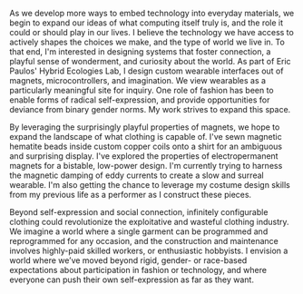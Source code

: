 As we develop more ways to embed technology into everyday materials, we begin to expand our ideas of what computing itself truly is, and the role it could or should play in our lives. I believe the technology we have access to actively shapes the choices we make, and the type of world we live in. To that end, I'm interested in designing systems that foster connection, a playful sense of wonderment, and curiosity about the world. As part of Eric Paulos' Hybrid Ecologies Lab, I design custom wearable interfaces out of magnets, microcontrollers, and imagination. We view wearables as a particularly meaningful site for inquiry. One role of fashion has been to enable forms of radical self-expression, and provide opportunities for deviance from binary gender norms. My work strives to expand this space.

By leveraging the surprisingly playful properties of magnets, we hope to expand the landscape of what clothing is capable of. I've sewn magnetic hematite beads inside custom copper coils onto a shirt for an ambiguous and surprising display. I've explored the properties of electropermanent magnets for a bistable, low-power design. I'm currently trying to harness the magnetic damping of eddy currents to create a slow and surreal wearable. I'm also getting the chance to leverage my costume design skills from my previous life as a performer as I construct these pieces.

Beyond self-expression and social connection, infinitely configurable clothing could revolutionize the exploitative and wasteful clothing industry. We imagine a world where a single garment can be programmed and reprogrammed for any occasion, and the construction and maintenance involves highly-paid skilled workers, or enthusiastic hobbyists. I envision a world where we’ve moved beyond rigid, gender- or race-based expectations about participation in fashion or technology, and where everyone can push their own self-expression as far as they want.
